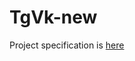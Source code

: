 # TgVk-new

Project specification is [here](https://github.com/nebolax/tgvk-new/docments/specification.md)
